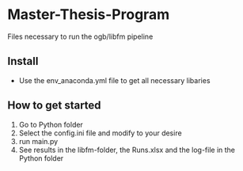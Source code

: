 # Master-Thesis-Program
 Files necessary to run the ogb/libfm pipeline

## Install
- Use the env_anaconda.yml file to get all necessary libaries

## How to get started
1. Go to Python folder
2. Select the config.ini file and modify to your desire
3. run main.py
4. See results in the libfm-folder, the Runs.xlsx and the log-file in the Python folder